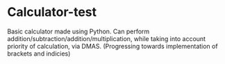 # Calculator-test
Basic calculator made using Python.
Can perform addition/subtraction/addition/multiplication, while taking into account priority of calculation, via DMAS. (Progressing towards implementation of brackets and indicies)
